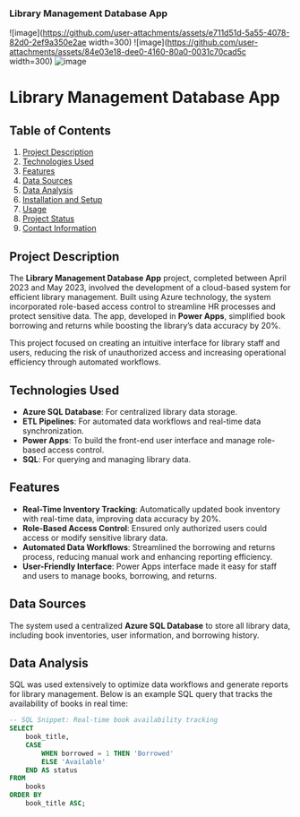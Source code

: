 

### Library Management Database App

![image](https://github.com/user-attachments/assets/e711d51d-5a55-4078-82d0-2ef9a350e2ae width=300)
![image](https://github.com/user-attachments/assets/84e03e18-dee0-4160-80a0-0031c70cad5c width=300)
![image](https://github.com/user-attachments/assets/36f6a7a4-78c9-46de-b304-03ae84afc148)


# Library Management Database App

## Table of Contents
1. [Project Description](#project-description)
2. [Technologies Used](#technologies-used)
3. [Features](#features)
4. [Data Sources](#data-sources)
5. [Data Analysis](#data-analysis)
6. [Installation and Setup](#installation-and-setup)
7. [Usage](#usage)
8. [Project Status](#project-status)
9. [Contact Information](#contact-information)

## Project Description
The **Library Management Database App** project, completed between April 2023 and May 2023, involved the development of a cloud-based system for efficient library management. Built using Azure technology, the system incorporated role-based access control to streamline HR processes and protect sensitive data. The app, developed in **Power Apps**, simplified book borrowing and returns while boosting the library’s data accuracy by 20%.

This project focused on creating an intuitive interface for library staff and users, reducing the risk of unauthorized access and increasing operational efficiency through automated workflows.

## Technologies Used
- **Azure SQL Database**: For centralized library data storage.
- **ETL Pipelines**: For automated data workflows and real-time data synchronization.
- **Power Apps**: To build the front-end user interface and manage role-based access control.
- **SQL**: For querying and managing library data.

## Features
- **Real-Time Inventory Tracking**: Automatically updated book inventory with real-time data, improving data accuracy by 20%.
- **Role-Based Access Control**: Ensured only authorized users could access or modify sensitive library data.
- **Automated Data Workflows**: Streamlined the borrowing and returns process, reducing manual work and enhancing reporting efficiency.
- **User-Friendly Interface**: Power Apps interface made it easy for staff and users to manage books, borrowing, and returns.

## Data Sources
The system used a centralized **Azure SQL Database** to store all library data, including book inventories, user information, and borrowing history.

## Data Analysis
SQL was used extensively to optimize data workflows and generate reports for library management. Below is an example SQL query that tracks the availability of books in real time:

```sql
-- SQL Snippet: Real-time book availability tracking
SELECT 
    book_title,
    CASE 
        WHEN borrowed = 1 THEN 'Borrowed'
        ELSE 'Available'
    END AS status
FROM 
    books
ORDER BY 
    book_title ASC;
